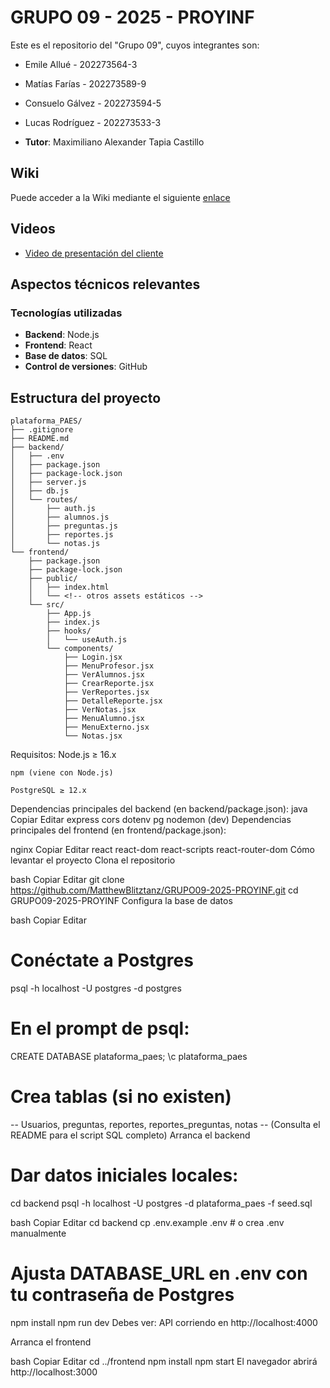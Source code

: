 # GRUPO 09 - 2025 - PROYINF

Este es el repositorio del "Grupo 09", cuyos integrantes son:

* Emile Allué - 202273564-3
* Matías Farías - 202273589-9
* Consuelo Gálvez - 202273594-5
* Lucas Rodríguez - 202273533-3

* **Tutor**: Maximiliano Alexander Tapia Castillo


## Wiki

Puede acceder a la Wiki mediante el siguiente [enlace](https://github.com/MatthewBlitztanz/GRUPO09-2025-PROYINF/wiki#grupo-09)


## Videos

* [Video de presentación del cliente](https://aula.usm.cl/pluginfile.php/6994529/mod_resource/content/1/video1943571039.mp4)


## Aspectos técnicos relevantes

### Tecnologías utilizadas

- **Backend**: Node.js
- **Frontend**: React
- **Base de datos**: SQL
- **Control de versiones**: GitHub
  
## Estructura del proyecto

```
plataforma_PAES/
├── .gitignore
├── README.md
├── backend/
│   ├── .env
│   ├── package.json
│   ├── package-lock.json
│   ├── server.js
│   ├── db.js
│   └── routes/
│       ├── auth.js
│       ├── alumnos.js
│       ├── preguntas.js
│       ├── reportes.js
│       └── notas.js
└── frontend/
    ├── package.json
    ├── package-lock.json
    ├── public/
    │   ├── index.html
    │   └── <!-- otros assets estáticos -->
    └── src/
        ├── App.js
        ├── index.js
        ├── hooks/
        │   └── useAuth.js
        └── components/
            ├── Login.jsx
            ├── MenuProfesor.jsx
            ├── VerAlumnos.jsx
            ├── CrearReporte.jsx
            ├── VerReportes.jsx
            ├── DetalleReporte.jsx
            ├── VerNotas.jsx
            ├── MenuAlumno.jsx
            ├── MenuExterno.jsx
            └── Notas.jsx

```

Requisitos:
    Node.js ≥ 16.x

    npm (viene con Node.js)

    PostgreSQL ≥ 12.x

Dependencias principales del backend (en backend/package.json):
java
Copiar
Editar
express
cors
dotenv
pg
nodemon (dev)
Dependencias principales del frontend (en frontend/package.json):

nginx
Copiar
Editar
react
react-dom
react-scripts
react-router-dom
Cómo levantar el proyecto
Clona el repositorio

bash
Copiar
Editar
git clone https://github.com/MatthewBlitztanz/GRUPO09-2025-PROYINF.git
cd GRUPO09-2025-PROYINF
Configura la base de datos

bash
Copiar
Editar
# Conéctate a Postgres
psql -h localhost -U postgres -d postgres

# En el prompt de psql:
CREATE DATABASE plataforma_paes;
\c plataforma_paes

# Crea tablas (si no existen)
-- Usuarios, preguntas, reportes, reportes_preguntas, notas
-- (Consulta el README para el script SQL completo)
Arranca el backend

# Dar datos iniciales locales:
cd backend
psql -h localhost -U postgres -d plataforma_paes -f seed.sql


bash
Copiar
Editar
cd backend
cp .env.example .env   # o crea .env manualmente
# Ajusta DATABASE_URL en .env con tu contraseña de Postgres
npm install
npm run dev
Debes ver: API corriendo en http://localhost:4000

Arranca el frontend

bash
Copiar
Editar
cd ../frontend
npm install
npm start
El navegador abrirá http://localhost:3000



